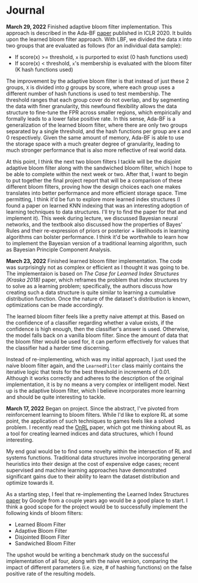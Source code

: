# Journal

**March 29, 2022**
Finished adaptive bloom filter implementation. This approach is described in the Ada-BF [paper](https://openreview.net/pdf?id=rJlNKCNtPB) published in ICLR 2020. It builds upon the learned bloom filter approach. With LBF, we divided the data `X` into two groups that are evaluated as follows (for an individual data sample):
* If score(x) >= threshold, `x` is purported to exist (0 hash functions used)
* If score(x) < threshold, `x`'s membership is evaluated with the bloom filter (K hash functions used)

The improvement by the adaptive bloom filter is that instead of just these 2 groups, `X` is divided into *g* groups by score, where each group uses a different number of hash functions is used to test membership. The threshold ranges that each group cover do not overlap, and by segmenting the data with finer granularity, this newfound flexibility allows the data structure to fine-tune the FPR across smaller regions, which empirically and formally leads to a lower false positive rate. In this sense, Ada-BF is a generalization of the learned bloom filter, where there are only two groups separated by a single threshold, and the hash functions per group are `K` and 0 respectively. Given the same amount of memory, Ada-BF is able to use the storage space with a much greater degree of granularity, leading to much stronger performance that is also more reflective of real world data.

At this point, I think the next two bloom filters I tackle will be the disjoint adaptive bloom filter along with the sandwiched bloom filter, which I hope to be able to complete within the next week or two. After that, I want to begin to put together the final project report that will be a comparison of these different bloom filters, proving how the design choices each one makes translates into better performance and more efficient storage space. Time permitting, I think it'd be fun to explore more learned index structures (I found a paper on learned KNN indexing that was an interesting adoption of learning techniques to data structures. I'll try to find the paper for that and implement it). This week during lecture, we discussed Bayesian neural networks, and the textbook also discussed how the properties of Bayes' Rules and their re-expression of priors or posterior + likelihoods in learning algorithms can bolster performance. I think it'd be worthwhile to learn how to implement the Bayesian version of a traditional learning algorithm, such as Bayesian Principle Component Analysis.

**March 23, 2022**
Finished learned bloom filter implementation. The code was surprisingly not as complex or efficient as I thought it was going to be. The implementaion is based on *The Case for Learned Index Structures (Kraska 2018)* paper, which reframes the problem that index structures try to solve as a learning problem; specifically, the authors discuss how creating such a data structure is quite similar to learning a cumulative distribution function. Once the nature of the dataset's distribution is known, optimizations can be made accordingly.

The learned bloom filter feels like a pretty naive attempt at this. Based on the confidence of a classifier regarding whether a value exists, if the confidence is high enough, then the classifier's answer is used. Otherwise, the model falls back on a vanilla bloom filter. Since the amount of data that the bloom filter would be used for, it can perform effectively for values that the classifier had a harder time discerning.

Instead of re-implementing, which was my initial approach, I just used the naive bloom filter again, and the `LearnedFilter` class mainly contains the iterative logic that tests for the best threshold in increments of 0.01. Although it works correctly and adheres to the description of the original implementation, it is by no means a very complex or intelligent model. Next up is the adaptive bloom filter, which I believe incorporates more learning and should be quite interesting to tackle.

**March 17, 2022**
Began on project. Since the abstract, I've pivoted from reinforcement learning to bloom filters. While I'd like to explore RL at some point, the application of such techniques to games feels like a solved problem. I recently read the [OnRL](https://ml-video-seminar.princeton.systems/papers/onRL.pdf) paper, which got me thinking about RL as a tool for creating learned indices and data structures, which I found interesting.

My end goal would be to find some novelty within the intersection of RL and systems functions. Traditional data structures involve incorporating general heuristics into their design at the cost of expensive edge cases; recent supervised and machine learning approaches have demonstrated significant gains due to their ability to learn the dataset distribution and optimize towards it.

As a starting step, I feel that re-implementing the Learned Index Structures [paper](https://arxiv.org/abs/1712.01208) by Google from a couple years ago would be a good place to start. I think a good scope for the project would be to successfully implement the following kinds of bloom filters:
* Learned Bloom Filter
* Adaptive Bloom Filter
* Disjointed Bloom Filter
* Sandwiched Bloom Filter

The upshot would be writing a benchmark study on the successful implementation of all four, along with the naive version, comparing the impact of different parameters (i.e. size, # of hashing functions) on the false positive rate of the resulting models.
